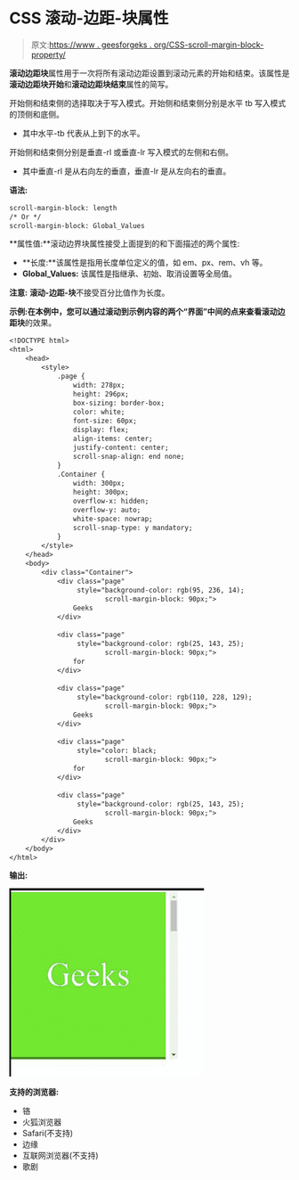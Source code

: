 # CSS 滚动-边距-块属性

> 原文:[https://www . geesforgeks . org/CSS-scroll-margin-block-property/](https://www.geeksforgeeks.org/css-scroll-margin-block-property/)

**滚动边距块**属性用于一次将所有滚动边距设置到滚动元素的开始和结束。该属性是**滚动边距块开始**和**滚动边距块结束**属性的简写。

开始侧和结束侧的选择取决于写入模式。开始侧和结束侧分别是水平 tb 写入模式的顶侧和底侧。

*   其中水平-tb 代表从上到下的水平。

开始侧和结束侧分别是垂直-rl 或垂直-lr 写入模式的左侧和右侧。

*   其中垂直-rl 是从右向左的垂直，垂直-lr 是从左向右的垂直。

**语法:**

```
scroll-margin-block: length
/* Or */
scroll-margin-block: Global_Values

```

**属性值:**滚动边界块属性接受上面提到的和下面描述的两个属性:

*   **长度:**该属性是指用长度单位定义的值，如 em、px、rem、vh 等。
*   **Global_Values:** 该属性是指继承、初始、取消设置等全局值。

**注意:** **滚动-边距-块**不接受百分比值作为长度。

**示例:**在本例中，您可以通过滚动到示例内容的两个“界面”中间的点来查看**滚动边距块**的效果。

```
<!DOCTYPE html>
<html>
    <head>
        <style>
            .page {
                width: 278px;
                height: 296px;
                box-sizing: border-box;
                color: white;
                font-size: 60px;
                display: flex;
                align-items: center;
                justify-content: center;
                scroll-snap-align: end none;
            }
            .Container {
                width: 300px;
                height: 300px;
                overflow-x: hidden;
                overflow-y: auto;
                white-space: nowrap;
                scroll-snap-type: y mandatory;
            }
        </style>
    </head>
    <body>
        <div class="Container">
            <div class="page" 
                 style="background-color: rgb(95, 236, 14); 
                        scroll-margin-block: 90px;">
                Geeks
            </div>

            <div class="page" 
                 style="background-color: rgb(25, 143, 25);
                        scroll-margin-block: 90px;">
                for
            </div>

            <div class="page" 
                 style="background-color: rgb(110, 228, 129); 
                        scroll-margin-block: 90px;">
                Geeks
            </div>

            <div class="page" 
                 style="color: black; 
                        scroll-margin-block: 90px;">
                for
            </div>

            <div class="page" 
                 style="background-color: rgb(25, 143, 25); 
                        scroll-margin-block: 90px;">
                Geeks
            </div>
        </div>
    </body>
</html>
```

**输出:**

![](img/faa46b74a396f451930e3d3ad2584ec3.png)

**支持的浏览器:**

*   铬
*   火狐浏览器
*   Safari(不支持)
*   边缘
*   互联网浏览器(不支持)
*   歌剧